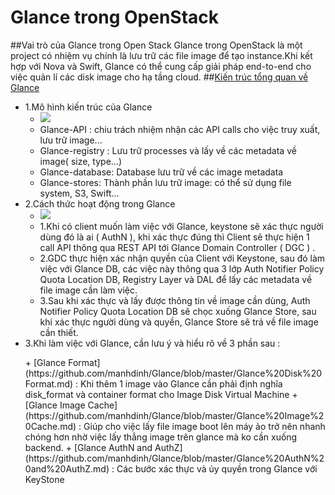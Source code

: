 # Glance trong OpenStack
##Vai trò của Glance trong Open Stack
Glance trong OpenStack là một project có nhiệm vụ chính là lưu trữ các file image để tạo instance.Khi kết hợp với Nova và Swift, Glance có thể cung cấp giải pháp end-to-end cho việc quản lí các disk image cho hạ tầng cloud.
##[Kiến trúc tổng quan về Glance](https://github.com/manhdinh/Glance/blob/master/Glance.md)
- 1.Mô hình kiến trúc của Glance
  + <img src="https://camo.githubusercontent.com/98e3755c1fc01a71fd2a499845839a3df501cd0f/687474703a2f2f696c6561726e737461636b2e66696c65732e776f726470726573732e636f6d2f323031332f30342f676c616e63652e706e673f773d33303026683d333030">
  + Glance-API : chiu trách nhiệm nhận các API calls cho việc truy xuất, lưu trữ image...
  + Glance-registry : Lưu trữ processes và lấy về các metadata về image( size, type...)
  + Glance-database: Database lưu trữ về các image metadata
  + Glance-stores: Thành phần lưu trữ image: có thể sử dụng file system, S3, Swift...
- 2.Cách thức hoạt động trong Glance
  + <img src="https://camo.githubusercontent.com/052568e3b0e91d7e956624c97c7ae167d1895cec/687474703a2f2f646f63732e6f70656e737461636b2e6f72672f646576656c6f7065722f676c616e63652f5f696d616765732f6172636869746563747572652e706e67">
  + 1.Khi có client muốn làm việc với Glance, keystone sẽ xác thực người dùng đó là ai ( AuthN ), khi xác thực đúng thì Client sẽ thực hiện 1 call API thông qua REST API tới Glance Domain Controller ( DGC ) .
  + 2.GDC thực hiện xác nhận quyền của Client với Keystone, sau đó làm việc với Glance DB, các việc này thông qua 3 lớp Auth Notifier Policy Quota Location DB, Registry Layer và DAL để lấy các metadata về file image cần làm việc.
  + 3.Sau khi xác thực và lấy được thông tin về image cần dùng, Auth Notifier Policy Quota Location DB sẽ chọc xuống Glance Store, sau khi xác thực người dùng và quyền, Glance Store sẽ trả về file image cần thiết.
- 3.Khi làm việc với Glance, cần lưu ý và hiểu rõ về 3 phần sau : 
<ul>
  + [Glance Format](https://github.com/manhdinh/Glance/blob/master/Glance%20Disk%20Format.md) : Khi thêm 1 image vào Glance cần phải định nghĩa disk_format và container format cho Image Disk Virtual Machine
  + [Glance Image Cache](https://github.com/manhdinh/Glance/blob/master/Glance%20Image%20Cache.md) : Giúp cho việc lấy file image boot lên máy ảo trở nên nhanh chóng hơn nhờ việc lấy thẳng image trên glance mà ko cần xuống backend.
  + [Glance AuthN and AuthZ](https://github.com/manhdinh/Glance/blob/master/Glance%20AuthN%20and%20AuthZ.md) : Các bước xác thực và ủy quyền trong Glance với KeyStone
  </ul>
